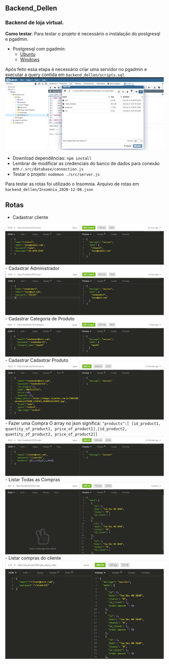## Backend_Dellen
### Backend de loja virtual.

**Como testar**:
Para testar o projeto é necessário o instalação do postgresql e pgadmin.
- Postgresql com pgadmin:
     - [Ubuntu](https://websiteforstudents.com/install-postgresql-with-pgadmin-on-ubuntu-20-04-18-04/)
     - [Windows](https://www.guru99.com/download-install-postgresql.html)

Após feito essa etapa é necessário criar uma servidor no pgadmin e executar a query contida em <code>backend_dellen/scripts.sql</code>
<img src='doc/bd.png'/>
-  Download dependências: <code>npm install</code>
-  Lembrar de modificar as credenciais do banco de dados para conexão em <code>/.src/database/connection.js</code>
-  Testar o projeto: <code>nodemon ./src/server.js</code>

Para testar as rotas foi utilizado o Insomnia.
Arquivo de rotas em  <code>backend_dellen/Insomnia_2020-12-08.json</code>

## Rotas
- Cadastrar cliente 
 <img src='doc/insert_user.png'/>
 - Cadastrar Administrador
 <img src='doc/insert_seller.png'/>
 - Cadastrar Categoria de Produto
 <img src='doc/categoria.png'/>
 - Cadastrar Cadastrar Produto
 <img src='doc/produto.png'/>
 - Fazer uma Compra
 O array no json significa: <code>"products":[ [id_product1, quantity_of_product1, price_of_product1],[id_product2, quantity_of_product2, price_of_product2]]</code>
 <img src='doc/compra.png'/>
 - Listar Todas as Compras
 <img src='doc/lista_compras.png'/>
 - Listar compras do cliente
 <img src='doc/compra_cliente.png'/>